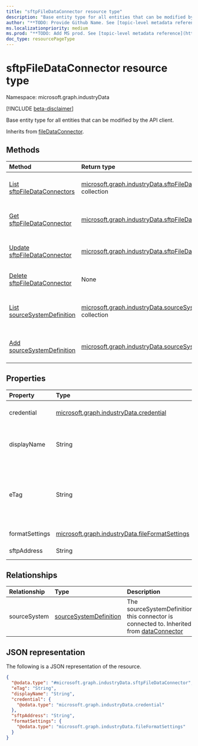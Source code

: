 ```yaml
---
title: "sftpFileDataConnector resource type"
description: "Base entity type for all entities that can be modified by the API client."
author: "**TODO: Provide Github Name. See [topic-level metadata reference](https://msgo.azurewebsites.net/add/document/guidelines/metadata.html#topic-level-metadata)**"
ms.localizationpriority: medium
ms.prod: "**TODO: Add MS prod. See [topic-level metadata reference](https://msgo.azurewebsites.net/add/document/guidelines/metadata.html#topic-level-metadata)**"
doc_type: resourcePageType
---
```


# sftpFileDataConnector resource type

Namespace: microsoft.graph.industryData

[!INCLUDE [beta-disclaimer](../../includes/beta-disclaimer.md)]

Base entity type for all entities that can be modified by the API client.


Inherits from [fileDataConnector](../resources/industrydata-filedataconnector.md).

## Methods
|Method|Return type|Description|
|:---|:---|:---|
|[List sftpFileDataConnectors](../api/industrydata-sftpfiledataconnector-list.md)|[microsoft.graph.industryData.sftpFileDataConnector](../resources/industrydata-sftpfiledataconnector.md) collection|Get a list of the [sftpFileDataConnector](../resources/industrydata-sftpfiledataconnector.md) objects and their properties.|
|[Get sftpFileDataConnector](../api/industrydata-sftpfiledataconnector-get.md)|[microsoft.graph.industryData.sftpFileDataConnector](../resources/industrydata-sftpfiledataconnector.md)|Read the properties and relationships of a [sftpFileDataConnector](../resources/industrydata-sftpfiledataconnector.md) object.|
|[Update sftpFileDataConnector](../api/industrydata-sftpfiledataconnector-update.md)|[microsoft.graph.industryData.sftpFileDataConnector](../resources/industrydata-sftpfiledataconnector.md)|Update the properties of a [sftpFileDataConnector](../resources/industrydata-sftpfiledataconnector.md) object.|
|[Delete sftpFileDataConnector](../api/industrydata-sftpfiledataconnector-delete.md)|None|Deletes a [sftpFileDataConnector](../resources/industrydata-sftpfiledataconnector.md) object.|
|[List sourceSystemDefinition](../api/industrydata-sftpfiledataconnector-list-sourcesystem.md)|[microsoft.graph.industryData.sourceSystemDefinition](../resources/industrydata-sourcesystemdefinition.md) collection|Get the sourceSystemDefinition resources from the sourceSystem navigation property.|
|[Add sourceSystemDefinition](../api/industrydata-sftpfiledataconnector-post-sourcesystem.md)|[microsoft.graph.industryData.sourceSystemDefinition](../resources/industrydata-sourcesystemdefinition.md)|Add sourceSystem by posting to the sourceSystem collection.|

## Properties
|Property|Type|Description|
|:---|:---|:---|
|credential|[microsoft.graph.industryData.credential](../resources/industrydata-credential.md)|Credential to connect to the SFTP server.|
|displayName|String|Name of the data connector. Inherited from [dataConnector](../resources/industrydata-dataconnector.md).|
|eTag|String|Individual eTag for an entity to provide standard web concurrency control. Inherited from [mutableEntity](../resources/industrydata-mutableentity.md).|
|formatSettings|[microsoft.graph.industryData.fileFormatSettings](../resources/industrydata-fileformatsettings.md)|File format settings|
|sftpAddress|String|Address of the SFTP server.|

## Relationships
|Relationship|Type|Description|
|:---|:---|:---|
|sourceSystem|[sourceSystemDefinition](../resources/industrydata-sourcesystemdefinition.md)|The sourceSystemDefinition this connector is connected to. Inherited from [dataConnector](../resources/dataconnector.md)|

## JSON representation
The following is a JSON representation of the resource.
<!-- {
  "blockType": "resource",
  "keyProperty": "id",
  "@odata.type": "microsoft.graph.industryData.sftpFileDataConnector",
  "baseType": "microsoft.graph.industryData.fileDataConnector",
  "openType": false
}
-->
``` json
{
  "@odata.type": "#microsoft.graph.industryData.sftpFileDataConnector",
  "eTag": "String",
  "displayName": "String",
  "credential": {
    "@odata.type": "microsoft.graph.industryData.credential"
  },
  "sftpAddress": "String",
  "formatSettings": {
    "@odata.type": "microsoft.graph.industryData.fileFormatSettings"
  }
}
```

